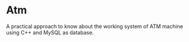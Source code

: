 # Atm
<p> A practical approach to know about the working system of ATM machine using C++ and MySQL as database. </p>
